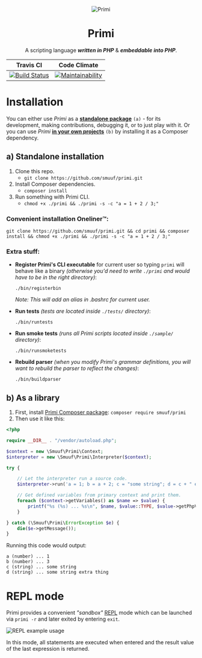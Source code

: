 <p align="center">
  <img src="https://raw.githubusercontent.com/smuuf/primi/master/res/art/logo-sml.png" alt="Primi">
  <h1 align="center">Primi</h1>
  <p align="center">A scripting language <i><b>written in PHP</i></b> & <i><b>embeddable into PHP</b></i>.</p>
</p>

Travis CI | Code Climate
--- | ---
[![Build Status](https://travis-ci.org/smuuf/primi.svg?branch=master)](https://travis-ci.org/smuuf/primi) | [![Maintainability](https://api.codeclimate.com/v1/badges/13c3d5b429d281de5947/maintainability)](https://codeclimate.com/github/smuuf/primi/maintainability)

# Installation
You can either use *Primi* as a **[standalone package](#a-standalone-installation)** `(a)` - for its development, making contributions, debugging it, or to just play with it. Or you can use *Primi* **[in your own projects](#b-as-a-library)** `(b)` by installing it as a Composer dependency.

## a) Standalone installation

1. Clone this repo.
    - `git clone https://github.com/smuuf/primi.git`
2. Install Composer dependencies.
    - `composer install`
3. Run something with Primi CLI.
    - `chmod +x ./primi && ./primi -s -c "a = 1 + 2 / 3;"`

### Convenient installation Oneliner™:
```
git clone https://github.com/smuuf/primi.git && cd primi && composer install && chmod +x ./primi && ./primi -s -c "a = 1 + 2 / 3;"
```

### Extra stuff:
- **Register Primi's CLI executable** for current user so typing `primi` will behave like a binary *(otherwise you'd need to write `./primi` and would have to be in the right directory)*:
    ```
    ./bin/registerbin
    ```

    *Note: This will add an alias in .bashrc for current user.*
- **Run tests** *(tests are located inside `./tests/` directory)*:
    ```
    ./bin/runtests
    ```
- **Run smoke tests** *(runs all Primi scripts located inside `./sample/` directory)*:
    ```
    ./bin/runsmoketests
    ```
- **Rebuild parser** *(when you modify Primi's grammar definitions, you will want to rebuild the parser to reflect the changes)*:
    ```
    ./bin/buildparser
    ```



## b) As a library

1. First, install [Primi Composer package](https://packagist.org/packages/smuuf/primi): `composer require smuuf/primi`
2. Then use it like this:
```php
<?php

require __DIR__ . "/vendor/autoload.php";

$context = new \Smuuf\Primi\Context;
$interpreter = new \Smuuf\Primi\Interpreter($context);

try {

    // Let the interpreter run a source code.
    $interpreter->run('a = 1; b = a + 2; c = "some string"; d = c + " extra thing";');

    // Get defined variables from primary context and print them.
    foreach ($context->getVariables() as $name => $value) {
        printf("%s (%s) ... %s\n", $name, $value::TYPE, $value->getPhpValue());
    }

} catch (\Smuuf\Primi\ErrorException $e) {
    die($e->getMessage());
}

```

Running this code would output:

```
a (number) ... 1
b (number) ... 3
c (string) ... some string
d (string) ... some string extra thing

```

# REPL mode
Primi provides a convenient *"sandbox"* [REPL](https://en.wikipedia.org/wiki/Read%E2%80%93eval%E2%80%93print_loop) mode which can be launched via `primi -r` and later exited by entering `exit`.

![REPL example usage](https://raw.githubusercontent.com/smuuf/primi/master/res/repl-sample.gif)

In this mode, all statements are executed when entered and the result value of the last expression is returned.
